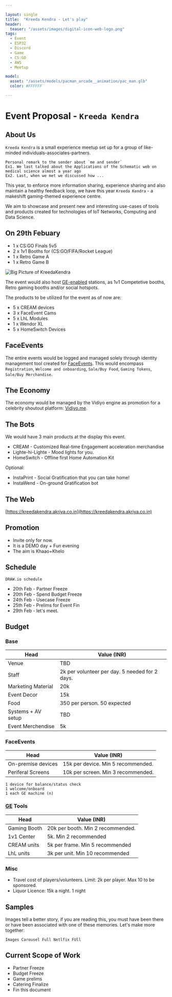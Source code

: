 ```yaml
---

layout: single
title:  "Kreeda Kendra - Let's play"
header:
  teaser: "/assets/images/digital-icon-web-logo.png"
tags:
  - Event
  - ESP32
  - Discord
  - Game
  - CS:GO
  - AWS
  - Meetup

model:
  asset: "/assets/models/pacman_arcade__animation/pac_man.glb"
  color: #FFFFFF

---
```

# Event Proposal - `Kreeda Kendra`

## About Us
`Kreeda Kendra` is a small experience meetup set up for a group of like-minded individuals-associates-partners. 
```
Personal remark to the sender about `me and sender`
Ex1. We last talked about the Applications of the Schematic web on medical science almost a year ago
Ex2. Last, when we met we discussed how ...

```
This year, to enforce more information sharing, experience sharing and also maintain a healthy feedback loop, we have this year
`Kreeda Kendra` - a makeshift gaming-themed experience centre.

We aim to showcase and present new and interesting use-cases of tools and products created for technologies of IoT Networks, Computing and Data Science.


## On 29th Febuary
 - 1 x CS:GO Finals 5v5
 - 2 x 1v1 Booths for (CS:GO/FIFA/Rocket League) 
 - 1 x Retro Game A 
 - 1 x Retro Game B
 
 
![Big Picture of KreedaKendra](https://akriya.co.in/assets/images/BiggerPicture.png)

The event would also host [GE-enabled](https://we.akriya.co.in) stations, as 1v1 Competetive booths, Retro gaming booths and/or social hotspots.

The products to be utilized for the event as of now are:
* 5 x CREAM devices
* 3 x FaceEvent Cams
* 5 x LhL Modules
* 1 x Wendor XL
* 5 x HomeSwitch Devices


## FaceEvents
 The entire events would be logged and managed solely through identity management tool created for [FaceEvents]().
 This would encompass `Registration`, `Welcome and onboarding`, `Sale/Buy Food`, `Gaming Tokens`, `Sale/Buy Merchandise`.

## The Economy
The economy would be managed by the Vidiyo engine as promotion for a celebrity shoutout platform: [Vidiyo.me](https://vidiyo.me).

## The Bots
We would have 3 main products at the display this event.
* CREAM - Customized Real-time Engagement acceleration merchandise
* Lighte-hi-Lighte - Mood lights for you.
* HomeSwitch - Offline first Home Automation Kit

Optional:
* InstaPrint - Social Gratification that you can take home!
* InstaWend - On-ground Gratification bot

## The Web

[https://kreedakendra.akriya.co.in](https://kreedakendra.akriya.co.in)


## Promotion

* Invite only for now.
* It is a DEMO day + Fun evening 
* The aim is Khaao+Khelo

## Schedule
```
DRAW.io schedule
```

* 20th Feb - Partner Freeze
* 20th Feb - Spend Budget Freeze
* 24th Feb - Usecase Freeze
* 25th Feb - Prelims for Event Fin
* 29th Feb - let's meet.

## Budget

### Base

| Head | Value (INR) | 
| ---- |   ----|
| Venue | TBD | 
| Staff | 2k per volunteer per day. 5 needed for 2 days. | 
| Marketing Material | 20k  | 
| Event Decor | 15k | 
| Food | 350 per person. 50 expected | 
| Systems + AV setup | TBD | 
| Event Merchendise | 5k | 

### FaceEvents

| Head | Value (INR) |
| ---- |   ----|
| On-premise devices | 15k per device. Min 5 recommended. |
| Periferal Screens | 10k per screen. Min 3 recommended. |

```
1 device for balance/status check
1 welcome/onboard
1 each GE machine (n)
```

### [GE](https://we.akriya.co.in) Tools

| Head | Value (INR) |
| ---- |   ----|
| Gaming Booth | 20k per booth. Min 2 recommended. |
| 1v1 Center | 5k. Min 2 recommended |
| CREAM units | 5k per frame. Min 5 recommended |
| LhL units | 3k per unit. Min 10 recommended |

### Misc
* Travel cost of players/volunteers. Limit: 2k per player. Max 10 to be sponsored.
* Liquor Licence: 15k a night. 1 night

## Samples
Images tell a better story, if you are reading this, you must have been there or have been associated with one of these memories. Let's make more together:

```
Images Carousel Full Netlfix FUll
```


## Current Scope of Work
* Partner Freeze
* Budget Freeze
* Game prelims
* Catering Finalize
* Fin this document

